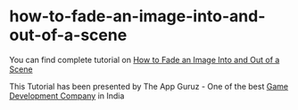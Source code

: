 # how-to-fade-an-image-into-and-out-of-a-scene


You can find complete tutorial on [How to Fade an Image Into and Out of a Scene](http://www.theappguruz.com/unity/how-to-fade-an-image-into-and-out-of-a-scene-in-unity/)

This Tutorial has been presented by The App Guruz - One of the best [Game Development Company](http://www.theappguruz.com/game-development/) in India

